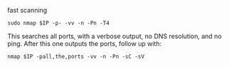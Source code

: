 fast scanning 
```
sudo nmap $IP -p- -vv -n -Pn -T4
```
This searches all ports, with a verbose output, no DNS resolution, and no ping. After this one outputs the ports, follow up with:

```
nmap $IP -pall,the,ports -vv -n -Pn -sC -sV 
```
